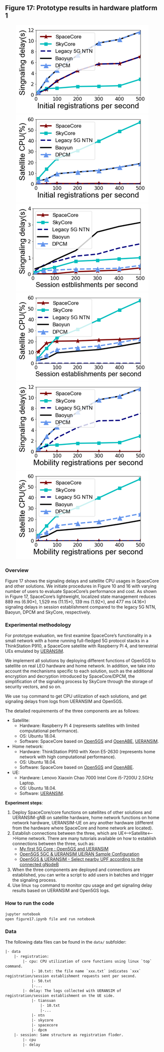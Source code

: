 ## Figure 17: Prototype results in hardware platform 1

<div align=center><img src="./figure17a-1.png" width=""><img src="./figure17a-2.png" width=""></div>

<div align=center><img src="./figure17b-1.png" width=""><img src="./figure17b-2.png" width=""></div>

<div align=center><img src="./figure17c-1.png" width=""><img src="./figure17c-2.png" width=""></div>

### Overview

Figure 17 shows the signaling delays and satellite CPU usages in SpaceCore and other solutions. We initiate procedures in Figure 10 and 16 with varying number of users to evaluate SpaceCore’s performance and cost. 
As shown in Figure 17, SpaceCore’s lightweight, localized state management reduces 889 ms (6.90×), 1,529 ms (11.15×), 139 ms (1.92×), and 477 ms (4.16×) signaling delays in session establishment compared to the legacy 5G NTN, Baoyun, DPCM and SkyCore, respectively.


### Experimental methodology
	
For prototype evaluation, we first examine SpaceCore’s functionality in a small network with a home running full-fledged 5G protocol stacks in a ThinkStation P910, a SpaceCore satellite with Raspberry Pi 4, and terrestrial UEs emulated by [UERANSIM](https://github.com/aligungr/UERANSIM). 

We implement all solutions by deploying different functions of Open5GS to satellite on real LEO hardware and home network. In addition, we take into account the mechanisms specific to each solution, such as the additional encryption and decryption introduced by SpaceCore/DPCM, the simplification of the signaling process by SkyCore through the storage of security vectors, and so on.

We use `top` command to get CPU utilization of each solutions, and get signaling delays from logs from UERANSIM and Open5GS.

The detailed requirements of the three components are as follows:

+ Satellite:
	+ 	Hardware: Raspberry Pi 4 (represents satellites with limited computational performance).
	+  OS: Ubuntu 18.04.
	+  Software: SpaceCore based on [Open5GS](https://open5gs.org) and [OpenABE](https://github.com/zeutro/openabe), [UERANSIM](https://github.com/aligungr/UERANSIM).
+ Home network:
	+ Hardware:  ThinkStation P910 with Xeon E5-2630 (represents home network with high computational performance).
	+ OS: Ubuntu 18.04.
	+ Software: SpaceCore based on [Open5GS](https://open5gs.org) and [OpenABE](https://github.com/zeutro/openabe).
+ UE:
	+ Hardware: Lenovo Xiaoxin Chao 7000 Intel Core i5-7200U 2.5GHz Laptop.
	+ OS: Ubuntu 18.04.
	+ Software: [UERANSIM](https://github.com/aligungr/UERANSIM).

**Experiment steps**:

1. Deploy SpaceCore/core functions on satellites of other solutions and UERANSIM-gNB on satellite hardware, home network functions on home network hardware, UERANSIM-UE on any another hardware (different from the hardware where SpaceCore and home network are located).
2. Establish connections between the three, which are UE<-->Satellite<-->Home network. There are many tutorials available on how to establish connections between the three, such as:
	+ [My first 5G Core : Open5GS and UERANSIM](https://nickvsnetworking.com/my-first-5g-core-open5gs-and-ueransim/)
	+ [Open5GS 5GC & UERANSIM UE/RAN Sample Configuration](https://github.com/s5uishida/open5gs_5gc_ueransim_sample_config)
	+ [Open5GS & UERANSIM - Select nearby UPF according to the connected gNodeB](https://github.com/s5uishida/open5gs_5gc_ueransim_nearby_upf_sample_config)
3. When the three components are deployed and connections are established, you can write a script to add users in batches and trigger the signaling process.
4. Use linux `top` command to monitor cpu usage and get signaling delay results based on UERANSIM and Open5GS logs.


### How to run the code
```
jupyter notebook
open figure17.ipynb file and run notebook
```

### Data
The following data files can be found in the `data/` subfolder:

	|- data
		|- registration: 
			|- cpu: CPU utilization of core functions using linux `top` command.
				|- 10.txt: the file name `xxx.txt` indicates `xxx` registration/session establishment requests sent per second.
				|- 50.txt
				|-...
			|- delay: The logs collected with UERANSIM of registration/session establishment on the UE side.
				|- tiansuan
					|- 10.txt
					|-...
				|- ntn
				|- skycore
				|- spacecore
				|- dpcm
		|- session: Same structure as registration floder.
			|- cpu
			|- delay

